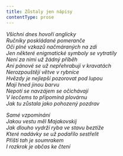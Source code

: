 ```yaml
---
title: Zůstaly jen nápisy
contentType: prose
---
```


<section>

_Všichni dnes hovoří anglicky  
Ručníky poskládané pomeranče  
Oči plné vzkazů načmáraných na zdi  
Jen některé enigmatické symboly se vytratily  
Není za nimi už žádný příběh  
Ani pánové se už nepřehrabují v kravatách  
Nerozpouštějí větve v rybníce  
Hvězdy je nejlepší pozorovat pod lupou  
Mají hned jinou barvu  
Nepotí se navzájem se očichávají  
V lecčems to připomíná plovárnu  
Jak tu zůstala jako pohozený pozdrav_

</section>

<section>

_Samé vzpomínání  
Jakou vestu měl Majakovskij  
Jak dlouho vydrží ryba ve stavu beztíže  
Které nadávky se už podařilo sestřelit  
Příští tah je soumrakem  
I rozkrok je občas ke čtení_

</section>

